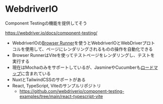 # WebdriverIO

Component Testingの機能を提供してそう

https://webdriver.io/docs/component-testing/

- WebdriverIOの[Browser Runner](https://webdriver.io/docs/runner/#browser-runner)を使うとWebdriverIOとWebDriverプロトコルを使用して、ページにレンダリングされるものの操作を自動化できる
- Browser RunnerはViteを使ってテストページをレンダリングし、テストを実行する
- 現在はMochaのみをサポートしているが、JasmineやCucumberも[ロードマップ](https://github.com/orgs/webdriverio/projects/1/views/1)に含まれている
- NuxtとTailwindCSSのサポートがある
- React, TypeScript, Viteのサンプルリポジトリ
  - https://github.com/webdriverio/component-testing-examples/tree/main/react-typescript-vite

